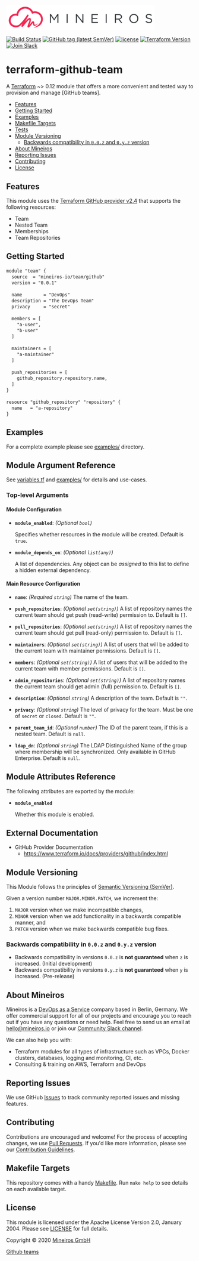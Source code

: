[<img src="https://raw.githubusercontent.com/mineiros-io/brand/3bffd30e8bdbbde32c143e2650b2faa55f1df3ea/mineiros-primary-logo.svg" width="400"/>][homepage]

[![Build Status][badge-build]][build-status]
[![GitHub tag (latest SemVer)][badge-semver]][releases-github]
[![license][badge-license]][apache20]
[![Terraform Version][badge-terraform]][releases-terraform]
[![Join Slack][badge-slack]][slack]

# terraform-github-team

A [Terraform] ~> 0.12 module that offers a more convenient and tested way to provision and manage [GitHub teams].

- [Features](#features)
- [Getting Started](#getting-started)
- [Examples](#examples)
- [Makefile Targets](#makefile-targets)
- [Tests](#tests)
- [Module Versioning](#module-versioning)
  - [Backwards compatibility in `0.0.z` and `0.y.z` version](#backwards-compatibility-in-00z-and-0yz-version)
- [About Mineiros](#about-mineiros)
- [Reporting Issues](#reporting-issues)
- [Contributing](#contributing)
- [License](#license)

## Features

This module uses the [Terraform GitHub provider v2.4](https://github.com/terraform-providers/terraform-provider-github/releases)
that supports the following resources:

- Team
- Nested Team
- Memberships
- Team Repositories

## Getting Started

```hcl
module "team" {
  source  = "mineiros-io/team/github"
  version = "0.0.1"

  name        = "DevOps"
  description = "The DevOps Team"
  privacy     = "secret"

  members = [
    "a-user",
    "b-user"
  ]

  maintainers = [
    "a-maintainer"
  ]

  push_repositories = [
    github_repository.repository.name,
  ]
}

resource "github_repository" "repository" {
  name   = "a-repository"
}
```

## Examples

For a complete example please see [examples/] directory.

## Module Argument Reference

See [variables.tf] and [examples/] for details and use-cases.

### Top-level Arguments

#### Module Configuration

- **`module_enabled`**: *(Optional `bool`)*

  Specifies whether resources in the module will be created.
  Default is `true`.

- **`module_depends_on`**: *(Optional `list(any)`)*

  A list of dependencies. Any object can be _assigned_ to this list to define a hidden external dependency.

#### Main Resource Configuration

- **`name`**: *(Required `string`)*
  The name of the team.

- **`push_repositories`**: *(Optional `set(string)`)*
  A list of repository names the current team should get push (read-write) permission to.
  Default is `[]`.

- **`pull_repositories`**: *(Optional `set(string)`)*
  A list of repository names the current team should get pull (read-only) permission to.
  Default is `[]`.

- **`maintainers`**: *(Optional `set(string)`)*
  A list of users that will be added to the current team with maintainer permissions.
  Default is `[]`.

- **`members`**: *(Optional `set(string)`)*
  A list of users that will be added to the current team with member permissions.
  Default is `[]`.

- **`admin_repositories`**: *(Optional `set(string)`)*
  A list of repository names the current team should get admin (full) permission to.
  Default is `[]`.

- **`description`**: *(Optional `string`)*
  A description of the team.
  Default is `""`.

- **`privacy`**: *(Optional `string`)*
  The level of privacy for the team. Must be one of `secret` or `closed`.
  Default is `""`.

- **`parent_team_id`**: *(Optional `number`)*
  The ID of the parent team, if this is a nested team.
  Default is `null`.

- **`ldap_dn`**: *(Optional `string`)*
  The LDAP Distinguished Name of the group where membership will be synchronized. Only available in GitHub Enterprise.
  Default is `null`.

## Module Attributes Reference

The following attributes are exported by the module:

- **`module_enabled`**

  Whether this module is enabled.

## External Documentation

- GitHub Provider Documentation
  - https://www.terraform.io/docs/providers/github/index.html

## Module Versioning

This Module follows the principles of [Semantic Versioning (SemVer)].

Given a version number `MAJOR.MINOR.PATCH`, we increment the:

1. `MAJOR` version when we make incompatible changes,
2. `MINOR` version when we add functionality in a backwards compatible manner, and
3. `PATCH` version when we make backwards compatible bug fixes.

### Backwards compatibility in `0.0.z` and `0.y.z` version

- Backwards compatibility in versions `0.0.z` is **not guaranteed** when `z` is increased. (Initial development)
- Backwards compatibility in versions `0.y.z` is **not guaranteed** when `y` is increased. (Pre-release)

## About Mineiros

Mineiros is a [DevOps as a Service][homepage] company based in Berlin, Germany.
We offer commercial support for all of our projects and encourage you to reach out
if you have any questions or need help. Feel free to send us an email at [hello@mineiros.io]
or join our [Community Slack channel][slack].

We can also help you with:

- Terraform modules for all types of infrastructure such as VPCs, Docker clusters, databases,
  logging and monitoring, CI, etc.
- Consulting & training on AWS, Terraform and DevOps

## Reporting Issues

We use GitHub [Issues] to track community reported issues and missing features.

## Contributing

Contributions are encouraged and welcome! For the process of accepting changes, we use
[Pull Requests]. If you'd like more information, please see our [Contribution Guidelines].

## Makefile Targets

This repository comes with a handy [Makefile].
Run `make help` to see details on each available target.

## License

This module is licensed under the Apache License Version 2.0, January 2004.
Please see [LICENSE] for full details.

Copyright &copy; 2020 [Mineiros GmbH][homepage]

<!-- References -->

[homepage]: https://mineiros.io/?ref=terraform-github-team
[hello@mineiros.io]: mailto:hello@mineiros.io

[badge-build]: https://mineiros.semaphoreci.com/badges/terraform-github-team/branches/master.svg?style=shields
[badge-semver]: https://img.shields.io/github/v/tag/mineiros-io/terraform-github-team.svg?label=latest&sort=semver
[badge-license]: https://img.shields.io/badge/license-Apache%202.0-brightgreen.svg
[badge-terraform]: https://img.shields.io/badge/terraform-0.13%20and%200.12.20+-623CE4.svg?logo=terraform
[badge-slack]: https://img.shields.io/badge/slack-@mineiros--community-f32752.svg?logo=slack

[build-status]: https://mineiros.semaphoreci.com/projects/terraform-github-team
[releases-github]: https://github.com/mineiros-io/terraform-github-team/releases

[releases-terraform]: https://github.com/hashicorp/terraform/releases
[apache20]: https://opensource.org/licenses/Apache-2.0
[slack]: https://join.slack.com/t/mineiros-community/shared_invite/zt-ehidestg-aLGoIENLVs6tvwJ11w9WGg
[Terraform]: https://www.terraform.io
[AWS]: https://aws.amazon.com/
[Semantic Versioning (SemVer)]: https://semver.org/

[Github teams](https://help.github.com/en/github/setting-up-and-managing-organizations-and-teams/organizing-members-into-teams)

[variables.tf]: https://github.com/mineiros-io/terraform-github-team/blob/master/variables.tf
[examples/]: https://github.com/mineiros-io/terraform-github-team/tree/master/examples
[Issues]: https://github.com/mineiros-io/terraform-github-team/issues
[LICENSE]: https://github.com/mineiros-io/terraform-github-team/blob/master/LICENSE
[Makefile]: https://github.com/mineiros-io/terraform-github-team/blob/master/Makefile
[Pull Requests]: https://github.com/mineiros-io/terraform-github-team/pulls
[Contribution Guidelines]: https://github.com/mineiros-io/terraform-github-team/blob/master/CONTRIBUTING.md
